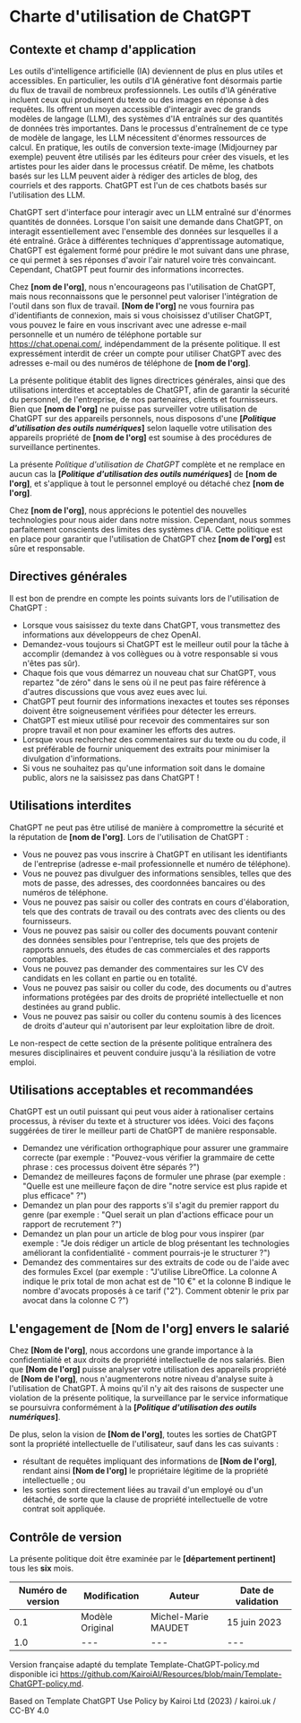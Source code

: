 # Charte d'utilisation de ChatGPT

## Contexte et champ d'application

Les outils d'intelligence artificielle (IA) deviennent de plus en plus utiles et accessibles. En particulier, les outils d'IA générative font désormais partie du flux de travail de nombreux professionnels. Les outils d'IA générative incluent ceux qui produisent du texte ou des images en réponse à des requêtes. Ils offrent un moyen accessible d'interagir avec de grands modèles de langage (LLM), des systèmes d'IA entraînés sur des quantités de données très importantes. Dans le processus d'entraînement de ce type de modèle de langage, les LLM nécessitent d'énormes ressources de calcul. En pratique, les outils de conversion texte-image (Midjourney par exemple) peuvent être utilisés par les éditeurs pour créer des visuels, et les artistes pour les aider dans le processus créatif. De même, les chatbots basés sur les LLM peuvent aider à rédiger des articles de blog, des courriels et des rapports.
ChatGPT est l'un de ces chatbots basés sur l'utilisation des LLM.

ChatGPT sert d'interface pour interagir avec un LLM entraîné sur d'énormes quantités de données. Lorsque l'on saisit une demande dans ChatGPT, on interagit essentiellement avec l'ensemble des données sur lesquelles il a été entraîné. Grâce à différentes techniques d'apprentissage automatique, ChatGPT est également formé pour prédire le mot suivant dans une phrase, ce qui permet à ses réponses d'avoir l'air naturel voire très convaincant. Cependant, ChatGPT peut fournir des informations incorrectes.

Chez **[nom de l'org]**, nous n'encourageons pas l'utilisation de ChatGPT, mais nous reconnaissons que le personnel peut valoriser l'intégration de l'outil dans son flux de travail.
**[Nom de l'org]** ne vous fournira pas d'identifiants de connexion, mais si vous choisissez d'utiliser ChatGPT, vous pouvez le faire en vous inscrivant avec une adresse e-mail personnelle et un numéro de téléphone portable sur <https://chat.openai.com/>, indépendamment de la présente politique. Il est expressément interdit de créer un compte pour utiliser ChatGPT avec des adresses e-mail ou des numéros de téléphone de **[nom de l'org]**.

La présente politique établit des lignes directrices générales, ainsi que des utilisations interdites et acceptables de ChatGPT, afin de garantir la sécurité du personnel, de l'entreprise, de nos partenaires, clients et fournisseurs. Bien que **[nom de l'org]** ne puisse pas surveiller votre utilisation de ChatGPT sur des appareils personnels, nous disposons d'une **[_Politique d'utilisation des outils numériques_]** selon laquelle votre utilisation des appareils propriété de **[nom de l'org]** est soumise à des procédures de surveillance pertinentes.

La présente _Politique d'utilisation de ChatGPT_ complète et ne remplace en aucun cas la **[_Politique d'utilisation des outils numériques_]** de **[nom de l'org]**, et s'applique à tout le personnel employé ou détaché chez **[nom de l'org]**.

Chez **[nom de l'org]**, nous apprécions le potentiel des nouvelles technologies pour nous aider dans notre mission. Cependant, nous sommes parfaitement conscients des limites des systèmes d'IA. Cette politique est en place pour garantir que l'utilisation de ChatGPT chez **[nom de l'org]** est sûre et responsable.

## Directives générales

Il est bon de prendre en compte les points suivants lors de l'utilisation de ChatGPT :

* Lorsque vous saisissez du texte dans ChatGPT, vous transmettez des informations aux développeurs de chez OpenAI.
* Demandez-vous toujours si ChatGPT est le meilleur outil pour la tâche à accomplir (demandez à vos collègues ou à votre responsable si vous n'êtes pas sûr).
* Chaque fois que vous démarrez un nouveau chat sur ChatGPT, vous repartez "de zéro" dans le sens où il ne peut pas faire référence à d'autres discussions que vous avez eues avec lui.
* ChatGPT peut fournir des informations inexactes et toutes ses réponses doivent être soigneusement vérifiées pour détecter les erreurs.
* ChatGPT est mieux utilisé pour recevoir des commentaires sur son propre travail et non pour examiner les efforts des autres.
* Lorsque vous recherchez des commentaires sur du texte ou du code, il est préférable de fournir uniquement des extraits pour minimiser la divulgation d'informations.
* Si vous ne souhaitez pas qu'une information soit dans le domaine public, alors ne la saisissez pas dans ChatGPT !

## Utilisations interdites

ChatGPT ne peut pas être utilisé de manière à compromettre la sécurité et la réputation de **[nom de l'org]**. Lors de l'utilisation de ChatGPT :

* Vous ne pouvez pas vous inscrire à ChatGPT en utilisant les identifiants de l'entreprise (adresse e-mail professionnelle et numéro de téléphone).
* Vous ne pouvez pas divulguer des informations sensibles, telles que des mots de passe, des adresses, des coordonnées bancaires ou des numéros de téléphone.
* Vous ne pouvez pas saisir ou coller des contrats en cours d'élaboration, tels que des contrats de travail ou des contrats avec des clients ou des fournisseurs.
* Vous ne pouvez pas saisir ou coller des documents pouvant contenir des données sensibles pour l'entreprise, tels que des projets de rapports annuels, des études de cas commerciales et des rapports comptables.
* Vous ne pouvez pas demander des commentaires sur les CV des candidats en les collant en partie ou en totalité.
* Vous ne pouvez pas saisir ou coller du code, des documents ou d'autres informations protégées par des droits de propriété intellectuelle et non destinées au grand public.
* Vous ne pouvez pas saisir ou coller du contenu soumis à des licences de droits d'auteur qui n'autorisent par leur exploitation libre de droit.

Le non-respect de cette section de la présente politique entraînera des mesures disciplinaires et peuvent conduire jusqu'à la résiliation de votre emploi.

## Utilisations acceptables et recommandées

ChatGPT est un outil puissant qui peut vous aider à rationaliser certains processus, à réviser du texte et à structurer vos idées. Voici des façons suggérées de tirer le meilleur parti de ChatGPT de manière responsable.

* Demandez une vérification orthographique pour assurer une grammaire correcte (par exemple : "Pouvez-vous vérifier la grammaire de cette phrase : ces processus doivent être séparés ?")
* Demandez de meilleures façons de formuler une phrase (par exemple : "Quelle est une meilleure façon de dire "notre service est plus rapide et plus efficace" ?")
* Demandez un plan pour des rapports s'il s'agit du premier rapport du genre (par exemple : "Quel serait un plan d'actions efficace pour un rapport de recrutement ?")
* Demandez un plan pour un article de blog pour vous inspirer (par exemple : "Je dois rédiger un article de blog présentant les technologies améliorant la confidentialité - comment pourrais-je le structurer ?")
* Demandez des commentaires sur des extraits de code ou de l'aide avec des formules Excel (par exemple : "J'utilise LibreOffice. La colonne A indique le prix total de mon achat est de "10 €" et la colonne B indique le nombre d'avocats proposés à ce tarif ("2"). Comment obtenir le prix par avocat dans la colonne C ?")

## L'engagement de **[Nom de l'org]** envers le salarié

Chez **[Nom de l'org]**, nous accordons une grande importance à la confidentialité et aux droits de propriété intellectuelle de nos salariés. Bien que **[Nom de l'org]** puisse analyser votre utilisation des appareils propriété de **[Nom de l'org]**, nous n'augmenterons notre niveau d'analyse suite à l'utilisation de ChatGPT. À moins qu'il n'y ait des raisons de suspecter une violation de la présente politique, la surveillance par le service informatique se poursuivra conformément à la **[_Politique d'utilisation des outils numériques_]**.

De plus, selon la vision de **[Nom de l'org]**, toutes les sorties de ChatGPT sont la propriété intellectuelle de l'utilisateur, sauf dans les cas suivants :

* résultant de requêtes impliquant des informations de **[Nom de l'org]**, rendant ainsi **[Nom de l'org]** le propriétaire légitime de la propriété intellectuelle ; ou
* les sorties sont directement liées au travail d'un employé ou d'un détaché, de sorte que la clause de propriété intellectuelle de votre contrat soit appliquée.

## Contrôle de version

La présente politique doit être examinée par le **[département pertinent]** tous les **six** mois.

| Numéro de version | Modification | Auteur | Date de validation |
|---|---|---|---|
| 0.1 | Modèle Original | Michel-Marie MAUDET | 15 juin 2023 |
| 1.0 | --- | --- | --- |

Version française adapté du template Template-ChatGPT-policy.md disponible ici <https://github.com/KairoiAI/Resources/blob/main/Template-ChatGPT-policy.md>.

Based on Template ChatGPT Use Policy by Kairoi Ltd (2023) / kairoi.uk / CC-BY 4.0
